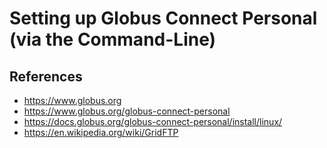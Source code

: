 # Setting up Globus Connect Personal (via the Command-Line)

## References
- https://www.globus.org
- https://www.globus.org/globus-connect-personal
- https://docs.globus.org/globus-connect-personal/install/linux/
- https://en.wikipedia.org/wiki/GridFTP

